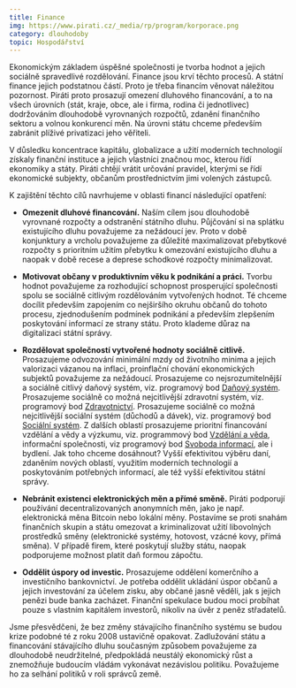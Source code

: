 ```yaml
---
title: Finance
img: https://www.pirati.cz/_media/rp/program/korporace.png
category: dlouhodoby
topic: Hospodářství
---
```


Ekonomickým základem úspěšné společnosti je tvorba hodnot a jejich sociálně spravedlivé rozdělování. Finance jsou krví těchto procesů. A státní finance jejich podstatnou částí. Proto je třeba financím věnovat náležitou pozornost. Piráti proto prosazují omezení dluhového financování, a to na všech úrovních (stát, kraje, obce, ale i firma, rodina či jednotlivec) dodržováním dlouhodobě vyrovnaných rozpočtů, zdanění finančního sektoru a volnou konkurencí měn. Na úrovni státu chceme především zabránit plíživé privatizaci jeho věřiteli.

V důsledku koncentrace kapitálu, globalizace a užití moderních technologií získaly finanční instituce a jejich vlastníci značnou moc, kterou řídí ekonomiky a státy. Piráti chtějí vrátit určování pravidel, kterými se řídí ekonomické subjekty, občanům prostřednictvím jimi volených zástupců.

K zajištění těchto cílů navrhujeme v oblasti financí následující opatření:

* **Omezenit dluhové financování.** Naším cílem jsou dlouhodobě vyrovnané rozpočty a odstranění státního dluhu. Půjčování si na splátku existujícího dluhu považujeme za nežádoucí jev. Proto v době konjunktury a vrcholu považujeme za důležité maximalizovat přebytkové rozpočty s prioritním užitím přebytku k omezování existujícího dluhu a naopak v době recese a deprese schodkové rozpočty minimalizovat.

* **Motivovat občany v produktivním věku k podnikání a práci.** Tvorbu hodnot považujeme za rozhodující schopnost prosperující společnosti spolu se sociálně citlivým rozdělováním vytvořených hodnot. Té chceme docílit především zapojením co nejširšího okruhu občanů do tohoto procesu, zjednodušením podmínek podnikání a především zlepšením poskytování informací ze strany státu. Proto klademe důraz na digitalizaci státní správy.

* **Rozdělovat společností vytvořené hodnoty sociálně citlivě.** Prosazujeme odvozování minimální mzdy od životního minima a jejich valorizaci vázanou na inflaci, proinflační chování ekonomických subjektů považujeme za nežádoucí. Prosazujeme co nejsrozumitelnější a sociálně citlivý daňový systém, viz. programový bod [Daňový systém][dane]. Prosazujeme sociálně co možná nejcitlivější zdravotní systém, viz. programový bod [Zdravotnictví][zdravi]. Prosazujeme sociálně co možná nejcitlivější sociální systém (důchodů a dávek), viz. programový bod [Sociální systém][duchod]. Z dalších oblastí prosazujeme prioritní financování vzdělání a vědy a výzkumu, viz. programmový bod [Vzdělání a věda][vzdelani], informační společnosti, viz programový bod [Svoboda informací][informace], ale i bydlení. Jak toho chceme dosáhnout? Vyšší efektivitou výběru daní, zdaněním nových oblastí, využitím moderních technologií a poskytováním potřebných informací, ale též vyšší efektivitou státní správy.

* **Nebránit existenci elektronických měn a přímé směně.** Piráti podporují používání decentralizovaných anonymních měn, jako je např. elektronická měna Bitcoin nebo lokální měny. Postavíme se proti snahám finančních skupin a státu omezovat a kriminalizovat užití libovolných prostředků směny (elektronické systémy, hotovost, vzácné kovy, přímá směna). V případě firem, které poskytují služby státu, naopak podporujeme možnost platit daň formou zápočtu.

* **Oddělit úspory od investic.** Prosazujeme oddělení komerčního a investičního bankovnictví. Je potřeba oddělit ukládání úspor občanů a jejich investování za účelem zisku, aby občané jasně věděli, jak s jejich penězi bude banka zacházet. Finanční spekulace budou moci probíhat pouze s vlastním kapitálem investorů, nikoliv na úvěr z peněz střadatelů.

Jsme přesvědčeni, že bez změny stávajícího finančního systému se budou krize podobné té z roku 2008 ustavičně opakovat. Zadlužování státu a financování stávajícího dluhu současným způsobem považujeme za dlouhodobě neudržitelné, předpokládá neustálý ekonomický růst a znemožňuje budoucím vládám vykonávat nezávislou politiku. Považujeme ho za selhání politiků v roli správců země.

[dane]:https://www.pirati.cz/program/dlouhodoby/dane
[zdravi]:https//www.pirati.cz/program/dlouhodoby/zdravotnictvi
[duchod]:https//www.pirati.cz/program/dlouhodoby/socialni-system
[vzdelani]:https//www.pirati.cz/program/dlouhodoby/vzdelavani-a-veda
[informace]:https//www.pirati.cz/program/dlouhodoby/svoboda-informaci

